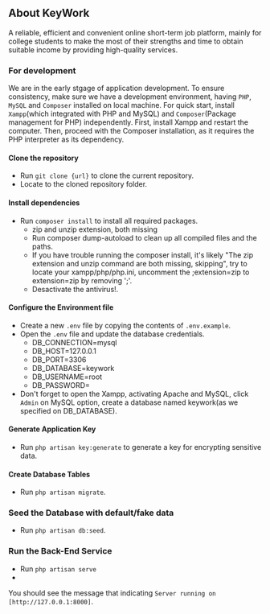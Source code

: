 ## About KeyWork

A reliable, efficient and convenient online short-term job platform, mainly for college students to make the most of their strengths and time to obtain suitable income by providing high-quality services.

### For development
We are in the early stgage of application development. To ensure consistency, make sure we have a development environment, having `PHP`, `MySQL` and `Composer` installed on local machine. For quick start, install `Xampp`(which integrated with PHP and MySQL) and `Composer`(Package management for PHP) independently. First, install Xampp and restart the computer. Then, proceed with the Composer installation, as it requires the PHP interpreter as its dependency.

#### Clone the repository
- Run `git clone {url}` to clone the current repository.
- Locate to the cloned repository folder.

#### Install dependencies
- Run `composer install` to install all required packages.
    - zip and unzip extension, both missing
    - Run composer dump-autoload to clean up all compiled files and the paths.
    - If you have trouble running the composer install, it's likely "The zip extension and unzip command are both missing, skipping", try to locate your xampp/php/php.ini, uncomment the ;extension=zip to extension=zip by removing ';'.
    - Desactivate the antivirus!.

#### Configure the Environment file
- Create a new `.env` file by copying the contents of `.env.example`.
- Open the `.env` file and update the database credentials.
    - DB_CONNECTION=mysql
    - DB_HOST=127.0.0.1
    - DB_PORT=3306
    - DB_DATABASE=keywork
    - DB_USERNAME=root
    - DB_PASSWORD=
- Don't forget to open the Xampp, activating Apache and MySQL, click `Admin` on MySQL option, create a database named keywork(as we specified on DB_DATABASE).

#### Generate Application Key
- Run `php artisan key:generate` to generate a  key for encrypting sensitive data.
  
#### Create Database Tables
- Run `php artisan migrate`.
  
### Seed the Database with default/fake data
- Run `php artisan db:seed`.

### Run the Back-End Service
- Run `php artisan serve`
- 
You should see the message that indicating `Server running on [http://127.0.0.1:8000]`.




